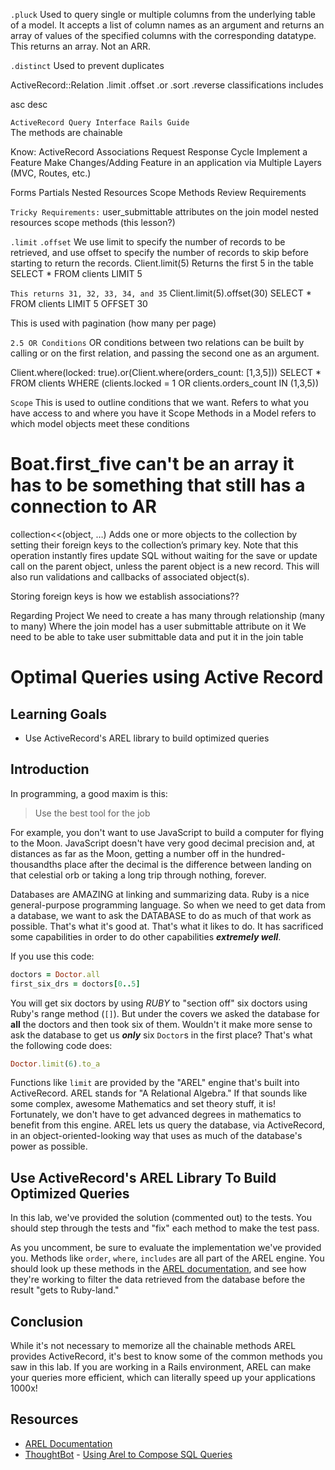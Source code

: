`.pluck`
Used to query single or multiple columns from the underlying table of a model. It accepts a list of column names as an argument and returns an array of values of the specified columns with the corresponding datatype. This returns an array. Not an ARR.  
 
`.distinct`
Used to prevent duplicates
 
ActiveRecord::Relation
.limit
.offset
.or
.sort
.reverse
classifications
includes
 
asc
desc
 
`ActiveRecord Query Interface Rails Guide`  
The methods are chainable
 

Know:
ActiveRecord Associations 
Request Response Cycle
Implement a Feature
Make Changes/Adding Feature in an application via Multiple Layers (MVC, Routes, etc.)
 
Forms
Partials
Nested Resources
Scope Methods
Review Requirements
 
`Tricky Requirements:` 
user_submittable attributes on the join model
nested resources
scope methods (this lesson?)
 
`.limit` `.offset`
We use limit to specify the number of records to be retrieved, and use offset to specify the number of records to skip before starting to return the records.
Client.limit(5)  Returns the first 5 in the table
SELECT * FROM clients LIMIT 5
 
`This returns 31, 32, 33, 34, and 35`
Client.limit(5).offset(30)
SELECT * FROM clients LIMIT 5 OFFSET 30
 
This is used with pagination (how many per page)


`2.5 OR Conditions`
OR conditions between two relations can be built by calling or on the first relation, and passing the second one as an argument.

Client.where(locked: true).or(Client.where(orders_count: [1,3,5]))
SELECT * FROM clients WHERE (clients.locked = 1 OR clients.orders_count IN (1,3,5))


`Scope`
This is used to outline conditions that we want. 
Refers to what you have access to and where you have it
Scope Methods in a Model
refers to which model objects meet these conditions
















# Boat.first_five can't be an array it has to be something that still has a connection to AR   








collection<<(object, …)
Adds one or more objects to the collection by setting their foreign keys to the collection’s primary key. Note that this operation instantly fires update SQL without waiting for the save or update call on the parent object, unless the parent object is a new record. This will also run validations and callbacks of associated object(s). 


Storing foreign keys is how we establish associations?? 


Regarding Project
We need to create a has many through relationship (many to many)
Where the join model has a user submittable attribute on it
We need to be able to take user submittable data and put it in the join table 
 








# Optimal Queries using Active Record

## Learning Goals

* Use ActiveRecord's AREL library to build optimized queries

## Introduction

In programming, a good maxim is this:

> Use the best tool for the job

For example, you don't want to use JavaScript to build a computer for flying to
the Moon. JavaScript doesn't have very good decimal precision and, at distances
as far as the Moon, getting a number off in the hundred-thousandths place after
the decimal is the difference between landing on that celestial orb or taking a
long trip through nothing, forever.

Databases are AMAZING at linking and summarizing data. Ruby is a nice
general-purpose programming language. So when we need to get data from a
database, we want to ask the DATABASE to do as much of that work as possible.
That's what it's good at. That's what it likes to do. It has sacrificed some
capabilities in order to do other capabilities ***extremely well***.

If you use this code:

```ruby
doctors = Doctor.all
first_six_drs = doctors[0..5]
```

You will get six doctors by using _RUBY_ to "section off" six doctors using
Ruby's range method (`[]`). But under the covers we asked the database for
**all** the doctors and then took six of them. Wouldn't it make more sense to
ask the database to get us ***only*** six `Doctor`s in the first place? That's
what the following code does:

```ruby
Doctor.limit(6).to_a
```

Functions like `limit` are provided by the "AREL" engine that's built into
ActiveRecord. AREL stands for "A Relational Algebra." If that sounds like some
complex, awesome Mathematics and set theory stuff, it is! Fortunately, we don't
have to get advanced degrees in mathematics to benefit from this engine. AREL
lets us query the database, via ActiveRecord, in an object-oriented-looking way
that uses as much of the database's power as possible.

## Use ActiveRecord's AREL Library To Build Optimized Queries

In this lab, we've provided the solution (commented out) to the tests. You
should step through the tests and "fix" each method to make the test pass. 

As you uncomment, be sure to evaluate the implementation we've provided you.
Methods like `order`, `where`, `includes` are all part of the AREL engine. You
should look up these methods in the [AREL documentation][ad], and see how
they're working to filter the data retrieved from the database before the
result "gets to Ruby-land."

## Conclusion

While it's not necessary to memorize all the chainable methods AREL provides
ActiveRecord, it's best to know some of the common methods you saw in this
lab. If you are working in a Rails environment, AREL can make your queries
more efficient, which can literally speed up your applications 1000x!

## Resources

* [AREL Documentation][ad]
* [ThoughtBot](http://thoughtbot.com/) - [Using Arel to Compose SQL Queries](http://robots.thoughtbot.com/using-arel-to-compose-sql-queries)

[ad]: https://guides.rubyonrails.org/active_record_querying.html

